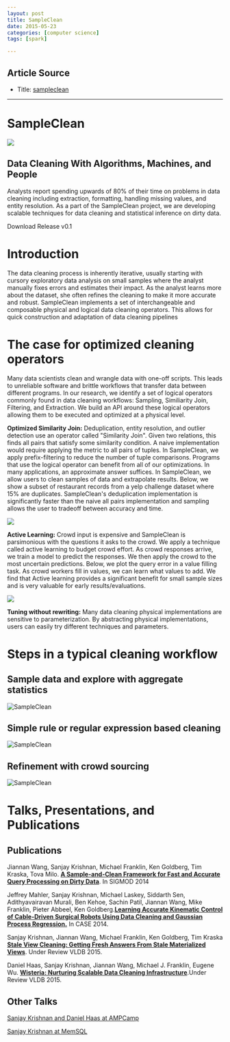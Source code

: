 ```yaml
---
layout: post
title: SampleClean
date: 2015-05-23
categories: [computer science]
tags: [spark]

---
```



## Article Source

* Title: [sampleclean](http://sampleclean.org)

---

# SampleClean

![](http://sampleclean.org/http://sampleclean.org/logo.png)

Data Cleaning With Algorithms, Machines, and People
---------------------------------------------------

Analysts report spending upwards of 80% of their time on problems in
data cleaning including extraction, formatting, handling missing values,
and entity resolution. As a part of the SampleClean project, we are
developing scalable techniques for data cleaning and statistical
inference on dirty data.

[](release.html)

Download Release v0.1

Introduction
============

The data cleaning process is inherently iterative, usually starting with
cursory exploratory data analysis on small samples where the analyst
manually fixes errors and estimates their impact. As the analyst learns
more about the dataset, she often refines the cleaning to make it more
accurate and robust. SampleClean implements a set of interchangeable and
composable physical and logical data cleaning operators. This allows for
quick construction and adaptation of data cleaning pipelines 

The case for optimized cleaning operators
=========================================

Many data scientists clean and wrangle data with one-off scripts. This
leads to unreliable software and brittle workflows that transfer data
between different programs. In our research, we identify a set of
logical operators commonly found in data cleaning workflows: Sampling,
Similiarity Join, Filtering, and Extraction. We build an API around
these logical operators allowing them to be executed and optimized at a
physical level. 
 
 **Optimized Similarity Join:** Deduplication, entity resolution, and
outlier detection use an operator called "Similarity Join". Given two
relations, this finds all pairs that satisfy some similarity condition.
A naive implementation would require applying the metric to all pairs of
tuples. In SampleClean, we apply prefix-filtering to reduce the number
of tuple comparisons. Programs that use the logical operator can benefit
from all of our optimizations. 
 In many applications, an approximate answer suffices. In SampleClean,
we allow users to clean samples of data and extrapolate results. Below,
we show a subset of restaurant records from a yelp challenge dataset
where 15% are duplicates. SampleClean's deduplication implementation is
significantly faster than the naive all pairs implementation and
sampling allows the user to tradeoff between accuracy and time.

![](http://sampleclean.org/sampleclean_yelp.png)


 
 **Active Learning:** Crowd input is expensive and SampleClean is
parsimonious with the questions it asks to the crowd. We apply a
technique called active learning to budget crowd effort. As crowd
responses arrive, we train a model to predict the responses. We then
apply the crowd to the most uncertain predictions. Below, we plot the
query error in a value filling task. As crowd workers fill in values, we
can learn what values to add. We find that Active learning provides a
significant benefit for small sample sizes and is very valuable for
early results/evaluations.

![](http://sampleclean.org/sampleclean_active.png)


 
 **Tuning without rewriting:** Many data cleaning physical
implementations are sensitive to parameterization. By abstracting
physical implementations, users can easily try different techniques and
parameters. 
 
 

Steps in a typical cleaning workflow
====================================



Sample data and explore with aggregate statistics
-------------------------------------------------

![SampleClean](http://sampleclean.org/figures/intro.png) 

Simple rule or regular expression based cleaning
------------------------------------------------

![SampleClean](http://sampleclean.org/figures/intro2.png) 

Refinement with crowd sourcing
------------------------------

![SampleClean](http://sampleclean.org/figures/intro3.png)



# Talks, Presentations, and Publications


## Publications

Jiannan Wang, Sanjay Krishnan, Michael Franklin, Ken Goldberg, Tim Kraska, Tova Milo. **[A Sample-and-Clean Framework for Fast and Accurate Query Processing on Dirty Data](https://amplab.cs.berkeley.edu/publication/a-sample-and-clean-framework-for-fast-and-accurate-query-processing-on-dirty-data/)**. In SIGMOD 2014

Jeffrey Mahler, Sanjay Krishnan, Michael Laskey, Siddarth Sen, Adithyavairavan Murali, Ben Kehoe, Sachin Patil, Jiannan Wang, Mike Franklin, Pieter Abbeel, Ken Goldberg.**[Learning Accurate Kinematic Control of Cable-Driven Surgical Robots Using Data Cleaning and Gaussian Process Regression.](http://goldberg.berkeley.edu/pubs/jeff-case2014-v30.pdf)** In CASE 2014.

Sanjay Krishnan, Jiannan Wang, Michael Franklin, Ken Goldberg, Tim Kraska **[Stale View Cleaning: Getting Fresh Answers From Stale Materialized Views](https://www.ocf.berkeley.edu/~sanjayk/pubs/svc.pdf)**. Under Review VLDB 2015.

Daniel Haas, Sanjay Krishnan, Jiannan Wang, Michael J. Franklin, Eugene Wu. **[Wisteria: Nurturing Scalable Data Cleaning Infrastructure](http://goldberg.berkeley.edu/pubs/jeff-case2014-v30.pdf)**.Under Review VLDB 2015.


## Other Talks


[Sanjay Krishnan and Daniel Haas at AMPCamp](https://www.youtube.com/watch?v=8adSIdJodJY)

[Sanjay Krishnan at MemSQL](http://sampleclean.org/memsql-talk.pdf)
